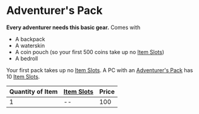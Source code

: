# Adventurer's Pack

**Every adventurer needs this basic gear.** Comes with

* A backpack
* A waterskin
* A coin pouch (so your first 500 coins take up no [Item Slots](../../../../../Player%20Characters/Derived%20Statistics/Item%20Slots.md))
* A bedroll

Your first pack takes up no [Item Slots](../../../../../Player%20Characters/Derived%20Statistics/Item%20Slots.md). A PC with an [Adventurer's Pack](Adventurer's%20Pack.md) has 10 [Item Slots](../../../../../Player%20Characters/Derived%20Statistics/Item%20Slots.md).

|Quantity of Item|[Item Slots](../../../../../Player%20Characters/Derived%20Statistics/Item%20Slots.md)|Price|
|----------------|----------|-----|
|1|--|100|
